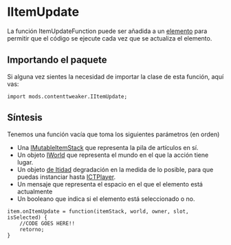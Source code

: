 # IItemUpdate

La función ItemUpdateFunction puede ser añadida a un [elemento](/Mods/ContentTweaker/Vanilla/Creatable_Content/Item/) para permitir que el código se ejecute cada vez que se actualiza el elemento.

## Importando el paquete

Si alguna vez sientes la necesidad de importar la clase de esta función, aquí vas:

```zenscript
import mods.contenttweaker.IItemUpdate;
```

## Síntesis

Tenemos una función vacía que toma los siguientes parámetros (en orden)

- Una [IMutableItemStack](/Mods/ContentTweaker/Vanilla/Types/Item/IMutableItemStack/) que representa la pila de artículos en sí.
- Un objeto [IWorld](/Mods/ContentTweaker/Vanilla/Types/World/IWorld/) que representa el mundo en el que la acción tiene lugar.
- Un objeto [de Itidad](/Vanilla/Entities/IEntity/) degradación en la medida de lo posible, para que puedas instanciar hasta [ICTPlayer](/Mods/ContentTweaker/Vanilla/Types/Player/ICTPlayer/).
- Un mensaje que representa el espacio en el que el elemento está actualmente
- Un booleano que indica si el elemento está seleccionado o no.

```zenscript
item.onItemUpdate = function(itemStack, world, owner, slot, isSelected) {
    //CODE GOES HERE!!
    retorno;
}
```
